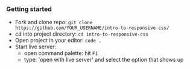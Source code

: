 ### Getting started

- Fork and clone repo: `git clone https://github.com/YOUR_USERNAME/intro-to-responsive-css/`
- cd into project directory: `cd intro-to-responsive-css`
- Open project in your editor: `code .`
- Start live server:
  - open command palette: hit `F1`
  - type: 'open with live server' and select the option that shows up
